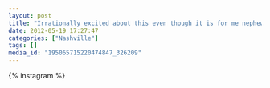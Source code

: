 ```yaml
---
layout: post
title: "Irrationally excited about this even though it is for me nephews."
date: 2012-05-19 17:27:47
categories: ["Nashville"]
tags: []
media_id: "195065715220474847_326209"
---
```


{% instagram %}
